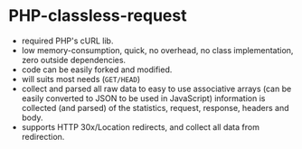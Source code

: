 # PHP-classless-request

- required PHP's cURL lib.
- low memory-consumption, quick, no overhead, no class implementation, zero outside dependencies.
- code can be easily forked and modified.
- will suits most needs (`GET/HEAD`)
- collect and parsed all raw data to easy to use associative arrays (can be easily converted to JSON to be used in JavaScript) information is collected (and parsed) of the statistics, request, response, headers and body.
- supports HTTP 30x/Location redirects, and collect all data from redirection.
